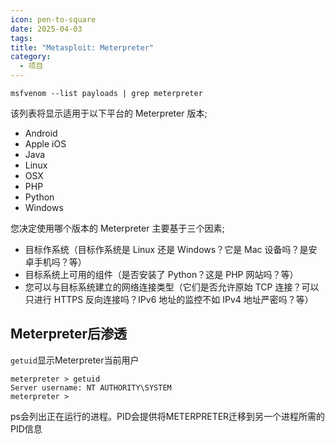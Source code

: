 ```yaml
---
icon: pen-to-square
date: 2025-04-03
tags: 
title: "Metasploit: Meterpreter"
category:
  - 项目
---
```


```shell-session
msfvenom --list payloads | grep meterpreter
```
该列表将显示适用于以下平台的 Meterpreter 版本;

- Android
- Apple iOS
- Java
- Linux
- OSX
- PHP
- Python
- Windows

您决定使用哪个版本的 Meterpreter 主要基于三个因素;

- 目标作系统（目标作系统是 Linux 还是 Windows？它是 Mac 设备吗？是安卓手机吗？等）
- 目标系统上可用的组件（是否安装了 Python？这是 PHP 网站吗？等）
- 您可以与目标系统建立的网络连接类型（它们是否允许原始 TCP 连接？可以只进行 HTTPS 反向连接吗？IPv6 地址的监控不如 IPv4 地址严密吗？等）


## Meterpreter后渗透
`getuid`显示Meterpreter当前用户
```shell-session
meterpreter > getuid
Server username: NT AUTHORITY\SYSTEM
meterpreter >
```
ps会列出正在运行的进程。PID会提供将METERPRETER迁移到另一个进程所需的PID信息
